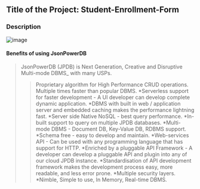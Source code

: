 ## Title of the Project: Student-Enrollment-Form
### Description
![image](https://user-images.githubusercontent.com/90664788/211859914-f3d09726-3eef-4b78-a16b-dbf0630b0d06.png)


#### Benefits of using JsonPowerDB

>JsonPowerDB (JPDB) is Next Generation, Creative and Disruptive Multi-mode DBMS_ with many USPs.
>>Proprietary algorithm for High Performance CRUD operations. Multiple times faster than popular DBMS.
*Serverless support for faster development - A UI developer can develop complete dynamic application.
*DBMS with built in web / application server and embedded caching makes the performance lightning fast.
*Server side Native NoSQL - best query performance.
*In-built support to query on multiple JPDB databases.
*Multi-mode DBMS - Document DB, Key-Value DB, RDBMS support.
*Schema free - easy to develop and maintain.
*Web-services API - Can be used with any programming language that has support for HTTP.
*Enriched by a pluggable API Framework - A developer can develop a pluggable API and plugin into any of our cloud JPDB instance.
*Standardisation of API development framework makes the development process easy, more readable, and less error prone.
*Multiple security layers.
*Nimble, Simple to use, In Memory, Real-time DBMS.
